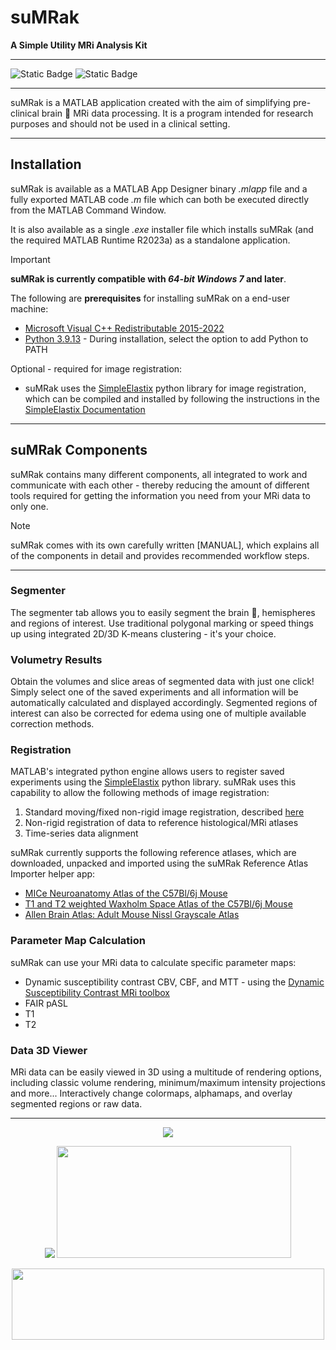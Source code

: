 # suMRak

<b> A Simple Utility MRi Analysis Kit </b>

------------------------------------------------------------------------

![Static Badge](https://img.shields.io/badge/MATLAB-R2023a-orange) ![Static Badge](https://img.shields.io/badge/python-3.9-blue)

------------------------------------------------------------------------

suMRak is a MATLAB application created with the aim of simplifying pre-clinical brain :brain: MRi data processing. It is a program intended for research purposes and should not be used in a clinical setting.

------------------------------------------------------------------------

## Installation

suMRak is available as a MATLAB App Designer binary _.mlapp_ file and a fully exported MATLAB code _.m_ file which can both be executed directly from the MATLAB Command Window.

It is also available as a single _.exe_ installer file which installs suMRak (and the required MATLAB Runtime R2023a) as a standalone application.
> [!IMPORTANT]
> **suMRak is currently compatible with _64-bit Windows 7_ and later**.

The following are **prerequisites** for installing suMRak on a end-user machine:
- [Microsoft Visual C++ Redistributable 2015-2022](https://learn.microsoft.com/en-us/cpp/windows/latest-supported-vc-redist?view=msvc-170)
- [Python 3.9.13](https://www.python.org/downloads/release/python-3913/) - During installation, select the option to add Python to PATH

Optional - required for image registration: 
- suMRak uses the [SimpleElastix](https://simpleelastix.github.io/) python library for image registration, which can be compiled and installed by following the instructions in the [SimpleElastix Documentation](https://simpleelastix.readthedocs.io/GettingStarted.html#compiling-on-windows)

------------------------------------------------------------------------

 ## suMRak Components

suMRak contains many different components, all integrated to work and communicate with each other - thereby reducing the amount of different tools required for getting the information you need from your MRi data to only one.
> [!NOTE]
> suMRak comes with its own carefully written [MANUAL], which explains all of the components in detail and provides recommended workflow steps.

 ------------------------------------------------------------------------

 ### Segmenter

The segmenter tab allows you to easily segment the brain :brain:, hemispheres and regions of interest. Use traditional polygonal marking or speed things up using integrated 2D/3D K-means 
clustering - it's your choice.

### Volumetry Results

Obtain the volumes and slice areas of segmented data with just one click! Simply select one of the saved experiments and all information will be automatically calculated and
displayed accordingly. Segmented regions of interest can also be corrected for edema using one of multiple available correction methods.

### Registration
 
MATLAB's integrated python engine allows users to register saved experiments using the [SimpleElastix](https://simpleelastix.github.io/) python library. suMRak uses this capability to allow the following methods of image registration:
1. Standard moving/fixed non-rigid image registration, described [here](https://simpleelastix.readthedocs.io/NonRigidRegistration.html)
2. Non-rigid registration of data to reference histological/MRi atlases
3. Time-series data alignment

suMRak currently supports the following reference atlases, which are downloaded, unpacked and imported using the suMRak Reference Atlas Importer helper app:
- [MICe Neuroanatomy Atlas of the C57Bl/6j Mouse](http://www.mouseimaging.ca/technologies/mouse_atlas/C57Bl6j_mouse_atlas.html)
- [T1 and T2 weighted Waxholm Space Atlas of the C57Bl/6j Mouse](https://www.nitrc.org/frs/?group_id=1088)
- [Allen Brain Atlas: Adult Mouse Nissl Grayscale Atlas](http://help.brain-map.org/display/mousebrain/API)

### Parameter Map Calculation

suMRak can use your MRi data to calculate specific parameter maps:
- Dynamic susceptibility contrast CBV, CBF, and MTT - using the [Dynamic Susceptibility Contrast MRi toolbox](https://github.com/marcocastellaro/dsc-MRi-toolbox)
- FAIR pASL
- T1
- T2

### Data 3D Viewer

MRi data can be easily viewed in 3D using a multitude of rendering options, including classic volume rendering, minimum/maximum intensity projections and more... Interactively change colormaps, alphamaps, and overlay segmented regions or raw data.

 ------------------------------------------------------------------------
 
<p align="center">
  <img src="https://github.com/Sternak-Marko/suMRak/blob/main/resources/splash.png" />
</p>

<p align="center">
  <img src="https://github.com/Sternak-Marko/suMRak/blob/main/resources/unizg.png" />
  <img height = "179px" width = "375px" src="https://github.com/Sternak-Marko/suMRak/blob/main/resources/hrzz.png" />
</p>

<p align="center">
  <img height = "114px" width = "500px" src="https://github.com/Sternak-Marko/suMRak/blob/main/resources/glowlab.png" />
</p>
